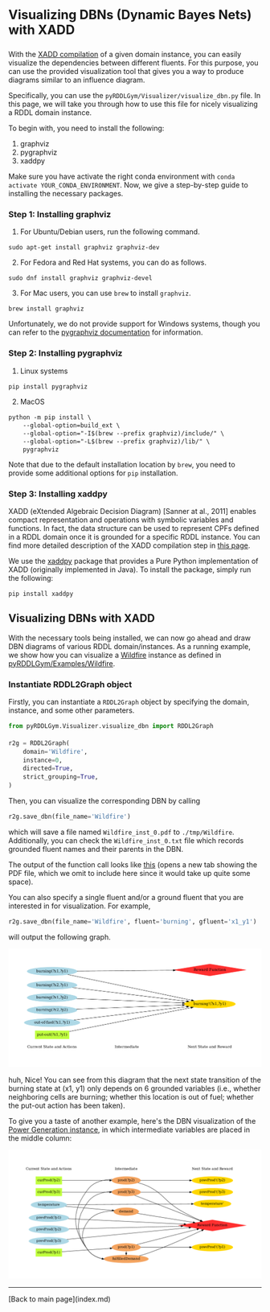 <p style="font-size:25px;text-align:left"><b>Visualizing DBNs (Dynamic Bayes Nets) with XADD</b></p>

With the [XADD compilation](/xadd.md) of a given domain instance, you can easily visualize the dependencies between different fluents.  For this purpose, you can use the provided visualization tool that gives you a way to produce diagrams similar to an influence diagram.

Specifically, you can use the `pyRDDLGym/Visualizer/visualize_dbn.py` file. In this page, we will take you through how to use this file for nicely visualizing a RDDL domain instance.

To begin with, you need to install the following:

1. graphviz
2. pygraphviz
3. xaddpy

Make sure you have activate the right conda environment with `conda activate YOUR_CONDA_ENVIRONMENT`. Now, we give a step-by-step guide to installing the necessary packages.

### Step 1: Installing graphviz

1. For Ubuntu/Debian users, run the following command.

```shell
sudo apt-get install graphviz graphviz-dev
```

2. For Fedora and Red Hat systems, you can do as follows.

```shell
sudo dnf install graphviz graphviz-devel
```

3. For Mac users, you can use `brew` to install `graphviz`.

```shell
brew install graphviz
```

Unfortunately, we do not provide support for Windows systems, though you can refer to the [pygraphviz documentation](https://pygraphviz.github.io/documentation/stable/install.html) for information.

### Step 2: Installing pygraphviz

1. Linux systems

```shell
pip install pygraphviz
```

2. MacOS

```shell
python -m pip install \
    --global-option=build_ext \
    --global-option="-I$(brew --prefix graphviz)/include/" \
    --global-option="-L$(brew --prefix graphviz)/lib/" \
    pygraphviz
```

Note that due to the default installation location by `brew`, you need to provide some additional options for `pip` installation.

### Step 3: Installing xaddpy

XADD (eXtended Algebraic Decision Diagram) [Sanner at al., 2011] enables compact representation and operations with symbolic variables and functions. In fact, the data structure can be used to represent CPFs defined in a RDDL domain once it is grounded for a specific RDDL instance.
You can find more detailed description of the XADD compilation step in [this page](/xadd.md). 

We use the [xaddpy](https://github.com/jihwan-jeong/xaddpy) package that provides a Pure Python implementation of XADD (originally implemented in Java). To install the package, simply run the following:

```shell
pip install xaddpy
```

## Visualizing DBNs with XADD

With the necessary tools being installed, we can now go ahead and draw DBN diagrams of various RDDL domain/instances. As a running example, we show how you can visualize a [Wildfire](/wildfire.md) instance as defined in [pyRDDLGym/Examples/Wildfire](https://github.com/pyrddlgym-project/pyRDDLGym/tree/main/pyRDDLGym/Examples/Wildfire). 

### Instantiate RDDL2Graph object

Firstly, you can instantiate a `RDDL2Graph` object by specifying the domain, instance, and some other parameters.

```python
from pyRDDLGym.Visualizer.visualize_dbn import RDDL2Graph

r2g = RDDL2Graph(
    domain='Wildfire',
    instance=0,
    directed=True,
    strict_grouping=True,
)
```

Then, you can visualize the corresponding DBN by calling 

```python
r2g.save_dbn(file_name='Wildfire')
```
which will save a file named `Wildfire_inst_0.pdf` to `./tmp/Wildfire`. Additionally, you can check the `Wildfire_inst_0.txt` file which records grounded fluent names and their parents in the DBN. 

The output of the function call looks like [this](/images/Wildfire_inst_0.pdf) (opens a new tab showing the PDF file, which we omit to include here since it would take up quite some space).

You can also specify a single fluent and/or a ground fluent that you are interested in for visualization. For example,

```python
r2g.save_dbn(file_name='Wildfire', fluent='burning', gfluent='x1_y1')
```
will output the following graph.

![](images/Wildfire_burning_x1_y1_inst_0.png "Wildfire Burning (x1, y1)")

huh, Nice! You can see from this diagram that the next state transition of the burning state at (x1, y1) only depends on 6 grounded variables (i.e., whether neighboring cells are burning; whether this location is out of fuel; whether the put-out action has been taken). 



To give you a taste of another example, here's the DBN visualization of the [Power Generation instance](https://github.com/pyrddlgym-project/pyRDDLGym/tree/main/pyRDDLGym/Examples/Power_gen), in which intermediate variables are placed in the middle column:

![](images/PowerGeneration_inst_0.png "Power Generation")

<hr>
[Back to main page](index.md)
